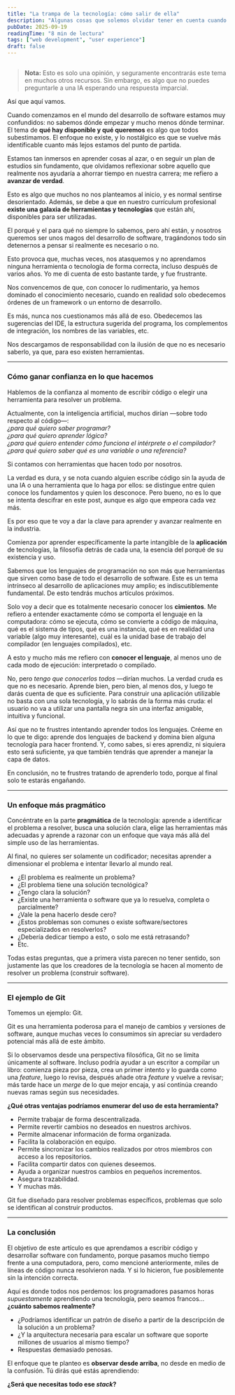 ```yaml
---
title: "La trampa de la tecnología: cómo salir de ella"
description: "Algunas cosas que solemos olvidar tener en cuenta cuando empezamos en la industria del software."
pubDate: 2025-09-19
readingTime: "8 min de lectura"
tags: ["web development", "user experience"]
draft: false
---
```


## 

> **Nota:** Esto es solo una opinión, y seguramente encontrarás este tema en muchos otros recursos. Sin embargo, es algo que no puedes preguntarle a una IA esperando una respuesta imparcial.

Así que aquí vamos.

Cuando comenzamos en el mundo del desarrollo de software estamos muy confundidos: no sabemos dónde empezar y mucho menos dónde terminar. El tema de **qué hay disponible y qué queremos** es algo que todos subestimamos. El enfoque no existe, y lo nostálgico es que se vuelve más identificable cuanto más lejos estamos del punto de partida.

Estamos tan inmersos en aprender cosas al azar, o en seguir un plan de estudios sin fundamento, que olvidamos reflexionar sobre aquello que realmente nos ayudaría a ahorrar tiempo en nuestra carrera; me refiero a **avanzar de verdad**.

Esto es algo que muchos no nos planteamos al inicio, y es normal sentirse desorientado. Además, se debe a que en nuestro currículum profesional **existe una galaxia de herramientas y tecnologías** que están ahí, disponibles para ser utilizadas.

El porqué y el para qué no siempre lo sabemos, pero ahí están, y nosotros queremos ser unos magos del desarrollo de software, tragándonos todo sin detenernos a pensar si realmente es necesario o no.

Esto provoca que, muchas veces, nos atasquemos y no aprendamos ninguna herramienta o tecnología de forma correcta, incluso después de varios años. Yo me di cuenta de esto bastante tarde, y fue frustrante.

Nos convencemos de que, con conocer lo rudimentario, ya hemos dominado el conocimiento necesario, cuando en realidad solo obedecemos órdenes de un framework o un entorno de desarrollo.

Es más, nunca nos cuestionamos más allá de eso. Obedecemos las sugerencias del IDE, la estructura sugerida del programa, los complementos de integración, los nombres de las variables, etc.

Nos descargamos de responsabilidad con la ilusión de que no es necesario saberlo, ya que, para eso existen herramientas.

---

### Cómo ganar confianza en lo que hacemos

Hablemos de la confianza al momento de escribir código o elegir una herramienta para resolver un problema.

Actualmente, con la inteligencia artificial, muchos dirían —sobre todo respecto al código—:  
*¿para qué quiero saber programar?*  
*¿para qué quiero aprender lógica?*  
*¿para qué quiero entender cómo funciona el intérprete o el compilador?*  
*¿para qué quiero saber qué es una variable o una referencia?*

Si contamos con herramientas que hacen todo por nosotros.

La verdad es dura, y se nota cuando alguien escribe código sin la ayuda de una IA o una herramienta que lo haga por ellos: se distingue entre quien conoce los fundamentos y quien los desconoce. Pero bueno, no es lo que se intenta descifrar en este post, aunque es algo que empeora cada vez más.

Es por eso que te voy a dar la clave para aprender y avanzar realmente en la industria.

Comienza por aprender específicamente la parte intangible de la **aplicación** de tecnologías, la filosofía detrás de cada una, la esencia del porqué de su existencia y uso.

Sabemos que los lenguajes de programación no son más que herramientas que sirven como base de todo el desarrollo de software. Este es un tema intrínseco al desarrollo de aplicaciones muy amplio; es indiscutiblemente fundamental. De esto tendrás muchos artículos próximos.

Solo voy a decir que es totalmente necesario conocer los **cimientos**. Me refiero a entender exactamente cómo se comporta el lenguaje en la computadora: cómo se ejecuta, cómo se convierte a código de máquina, qué es el sistema de tipos, qué es una instancia, qué es en realidad una variable (algo muy interesante), cuál es la unidad base de trabajo del compilador (en lenguajes compilados), etc.

A esto y mucho más me refiero con **conocer el lenguaje**, al menos uno de cada modo de ejecución: interpretado o compilado.

No, pero *tengo que conocerlos todos* —dirían muchos. La verdad cruda es que no es necesario. Aprende bien, pero bien, al menos dos, y luego te darás cuenta de que es suficiente. Para construir una aplicación utilizable no basta con una sola tecnología, y lo sabrás de la forma más cruda: el usuario no va a utilizar una pantalla negra sin una interfaz amigable, intuitiva y funcional.

Así que no te frustres intentando aprender todos los lenguajes. Créeme en lo que te digo: aprende dos lenguajes de backend y domina bien alguna tecnología para hacer frontend. Y, como sabes, si eres aprendiz, ni siquiera esto será suficiente, ya que también tendrás que aprender a manejar la capa de datos.

En conclusión, no te frustres tratando de aprenderlo todo, porque al final solo te estarás engañando.

---

### Un enfoque más pragmático

Concéntrate en la parte **pragmática** de la tecnología: aprende a identificar el problema a resolver, busca una solución clara, elige las herramientas más adecuadas y aprende a razonar con un enfoque que vaya más allá del simple uso de las herramientas.

Al final, no quieres ser solamente un codificador; necesitas aprender a dimensionar el problema e intentar llevarlo al mundo real.

- ¿El problema es realmente un problema?
- ¿El problema tiene una solución tecnológica?
- ¿Tengo clara la solución?
- ¿Existe una herramienta o software que ya lo resuelva, completa o parcialmente?
- ¿Vale la pena hacerlo desde cero?
- ¿Estos problemas son comunes o existe software/sectores especializados en resolverlos?
- ¿Debería dedicar tiempo a esto, o solo me está retrasando?
- Etc.

Todas estas preguntas, que a primera vista parecen no tener sentido, son justamente las que los creadores de la tecnología se hacen al momento de resolver un problema (construir software).

---

### El ejemplo de Git

Tomemos un ejemplo: Git.

Git es una herramienta poderosa para el manejo de cambios y versiones de software, aunque muchas veces lo consumimos sin apreciar su verdadero potencial más allá de este ámbito.

Si lo observamos desde una perspectiva filosófica, Git no se limita únicamente al software. Incluso podría ayudar a un escritor a compilar un libro: comienza pieza por pieza, crea un primer intento y lo guarda como una *feature*, luego lo revisa, después añade otra *feature* y vuelve a revisar; más tarde hace un *merge* de lo que mejor encaja, y así continúa creando nuevas ramas según sus necesidades.

**¿Qué otras ventajas podríamos enumerar del uso de esta herramienta?**

- Permite trabajar de forma descentralizada.
- Permite revertir cambios no deseados en nuestros archivos.
- Permite almacenar información de forma organizada.
- Facilita la colaboración en equipo.
- Permite sincronizar los cambios realizados por otros miembros con acceso a los repositorios.
- Facilita compartir datos con quienes deseemos.
- Ayuda a organizar nuestros cambios en pequeños incrementos.
- Asegura trazabilidad.
- Y muchas más.

Git fue diseñado para resolver problemas específicos, problemas que solo se identifican al construir productos.

---

### La conclusión

El objetivo de este artículo es que aprendamos a escribir código y desarrollar software con fundamento, porque pasamos mucho tiempo frente a una computadora, pero, como mencioné anteriormente, miles de líneas de código nunca resolvieron nada. Y si lo hicieron, fue posiblemente sin la intención correcta.

Aquí es donde todos nos perdemos: los programadores pasamos horas *supuestamente* aprendiendo una tecnología, pero seamos francos… **¿cuánto sabemos realmente?**

- ¿Podríamos identificar un patrón de diseño a partir de la descripción de la solución a un problema?
- ¿Y la arquitectura necesaria para escalar un software que soporte millones de usuarios al mismo tiempo?
- Respuestas demasiado penosas.

El enfoque que te planteo es **observar desde arriba**, no desde en medio de la confusión. Tú dirás qué estás aprendiendo:

**¿Será que necesitas todo ese *stack*?**


